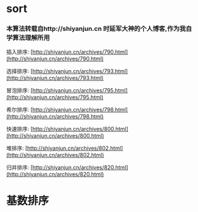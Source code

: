# sort
### 本算法转载自http://shiyanjun.cn 时延军大神的个人博客,作为我自学算法理解所用
  插入排序: [http://shiyanjun.cn/archives/790.html](http://shiyanjun.cn/archives/790.html)
  
  选择排序: [http://shiyanjun.cn/archives/793.html](http://shiyanjun.cn/archives/793.html)
  
  冒泡排序: [http://shiyanjun.cn/archives/795.html](http://shiyanjun.cn/archives/795.html)
  
  希尔排序: [http://shiyanjun.cn/archives/798.html](http://shiyanjun.cn/archives/798.html)
  
  快速排序: [http://shiyanjun.cn/archives/800.html](http://shiyanjun.cn/archives/800.html)
  
  堆排序: [http://shiyanjun.cn/archives/802.html](http://shiyanjun.cn/archives/802.html)
  
  归并排序: [http://shiyanjun.cn/archives/820.html](http://shiyanjun.cn/archives/820.html)
  
   # 基数排序

